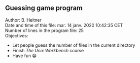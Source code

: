 ## Guessing game program  
Author: B. Heitner  
Date and time of this file: mar. 14 janv. 2020 10:42:35 CET  
Number of lines in the program file: 25  
Objectives:  
- Let people guess the number of files in the current directory
- Finish *The Unix Workbench* course
- Have fun :grin:
